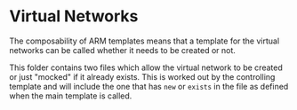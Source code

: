 # Virtual Networks

The composability of ARM templates means that a template for the virtual networks can be called whether it needs to be created or not.

This folder contains two files which allow the virtual network to be created or just "mocked" if it already exists.  This is worked out by the controlling template and will include the one that has `new` or `exists` in the file as defined when the main template is called.
